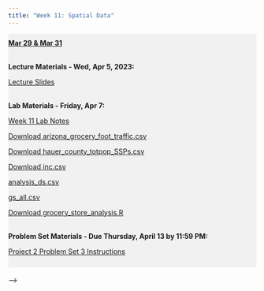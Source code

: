```yaml
---
title: "Week 11: Spatial Data"
---
```


<div style="background-color:rgba(0, 0, 0, 0.0470588); text-align:left; vertical-align: middle; padding:10px 0;">
<b><u>Mar 29 & Mar 31</u></b> <br> <br>

<b>Lecture Materials - Wed, Apr 5, 2023:</b> <br>

<a  href="/materials/unit_02/week_03/lecture_02_week_03.html" target="_blank">Lecture Slides</a> <br> <br>



<b>Lab Materials - Friday, Apr 7:</b> <br>

<a  href="/materials/unit_02/week_03/lab_02_week_03.html" target="_blank">Week 11 Lab Notes</a> <br> 

<a  href="/materials/unit_02/inputs/arizona_grocery_foot_traffic.csv" download>Download arizona_grocery_foot_traffic.csv</a> <br>

<a  href="/materials/unit_02/inputs/hauer_county_totpop_SSPs.csv" download>Download hauer_county_totpop_SSPs.csv</a> <br>

<a  href="/materials/unit_02/inputs/inc.csv" download>Download inc.csv</a> <br>

<a  href="/materials/unit_02/inputs/inc.csv" download>analysis_ds.csv</a> <br>

<a  href="/materials/unit_02/inputs/inc.csv" download>gs_all.csv</a> <br>

<a  href="/materials/unit_02/week_03/grocery_store_analysis.R" download>Download grocery_store_analysis.R</a> <br>  <br>


<b>Problem Set Materials - Due Thursday, April 13 by 11:59 PM:</b> <br>

<a  href="/materials/unit_02/week_02/ps_02_week_03.html" target="_blank">Project 2 Problem Set 3 Instructions</a> <br> 

</div>

<br> 
-->